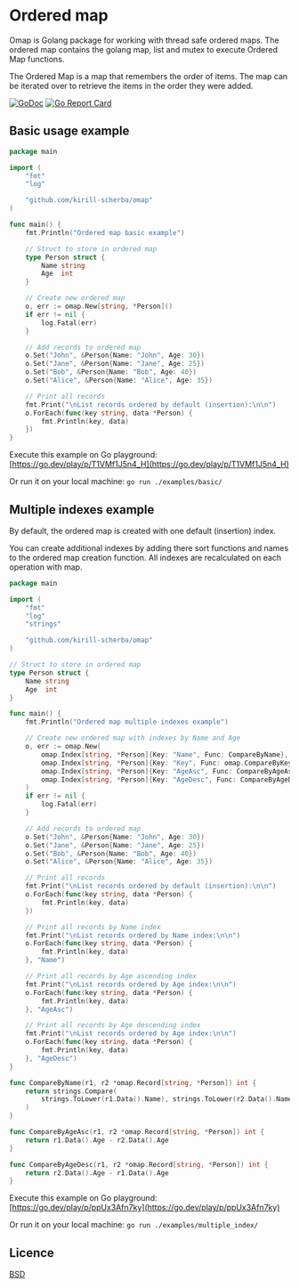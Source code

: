 # Ordered map

Omap is Golang package for working with thread safe ordered maps. The ordered
map contains the golang map, list and mutex to execute Ordered Map functions.

The Ordered Map is a map that remembers the order of items. The map can be
iterated over to retrieve the items in the order they were added.

[![GoDoc](https://godoc.org/github.com/kirill-scherba/omap?status.svg)](https://godoc.org/github.com/kirill-scherba/omap/)
[![Go Report Card](https://goreportcard.com/badge/github.com/kirill-scherba/omap)](https://goreportcard.com/report/github.com/kirill-scherba/omap)

## Basic usage example

```go
package main

import (
    "fmt"
    "log"

    "github.com/kirill-scherba/omap"
)

func main() {
    fmt.Println("Ordered map basic example")

    // Struct to store in ordered map
    type Person struct {
        Name string
        Age  int
    }

    // Create new ordered map
    o, err := omap.New[string, *Person]()
    if err != nil {
        log.Fatal(err)
    }

    // Add records to ordered map
    o.Set("John", &Person{Name: "John", Age: 30})
    o.Set("Jane", &Person{Name: "Jane", Age: 25})
    o.Set("Bob", &Person{Name: "Bob", Age: 40})
    o.Set("Alice", &Person{Name: "Alice", Age: 35})

    // Print all records
    fmt.Print("\nList records ordered by default (insertion):\n\n")
    o.ForEach(func(key string, data *Person) {
        fmt.Println(key, data)
    })
}
```

Execute this example on Go playground: [https://go.dev/play/p/T1VMf1J5n4_H](https://go.dev/play/p/T1VMf1J5n4_H)

Or run it on your local machine: `go run ./examples/basic/`

## Multiple indexes example

By default, the ordered map is created with one default (insertion) index.

You can create additional indexes by adding there sort functions and names to
the ordered map creation function. All indexes are recalculated on each
operation with map.

```go
package main

import (
    "fmt"
    "log"
    "strings"

    "github.com/kirill-scherba/omap"
)

// Struct to store in ordered map
type Person struct {
    Name string
    Age  int
}

func main() {
    fmt.Println("Ordered map multiple indexes example")

    // Create new ordered map with indexes by Name and Age
    o, err := omap.New(
        omap.Index[string, *Person]{Key: "Name", Func: CompareByName},
        omap.Index[string, *Person]{Key: "Key", Func: omap.CompareByKey[string, *Person]},
        omap.Index[string, *Person]{Key: "AgeAsc", Func: CompareByAgeAsc},
        omap.Index[string, *Person]{Key: "AgeDesc", Func: CompareByAgeDesc},
    )
    if err != nil {
        log.Fatal(err)
    }

    // Add records to ordered map
    o.Set("John", &Person{Name: "John", Age: 30})
    o.Set("Jane", &Person{Name: "Jane", Age: 25})
    o.Set("Bob", &Person{Name: "Bob", Age: 40})
    o.Set("Alice", &Person{Name: "Alice", Age: 35})

    // Print all records
    fmt.Print("\nList records ordered by default (insertion):\n\n")
    o.ForEach(func(key string, data *Person) {
        fmt.Println(key, data)
    })

    // Print all records by Name index
    fmt.Print("\nList records ordered by Name index:\n\n")
    o.ForEach(func(key string, data *Person) {
        fmt.Println(key, data)
    }, "Name")

    // Print all records by Age ascending index
    fmt.Print("\nList records ordered by Age index:\n\n")
    o.ForEach(func(key string, data *Person) {
        fmt.Println(key, data)
    }, "AgeAsc")

    // Print all records by Age descending index
    fmt.Print("\nList records ordered by Age index:\n\n")
    o.ForEach(func(key string, data *Person) {
        fmt.Println(key, data)
    }, "AgeDesc")
}

func CompareByName(r1, r2 *omap.Record[string, *Person]) int {
    return strings.Compare(
        strings.ToLower(r1.Data().Name), strings.ToLower(r2.Data().Name),
    )
}

func CompareByAgeAsc(r1, r2 *omap.Record[string, *Person]) int {
    return r1.Data().Age - r2.Data().Age
}

func CompareByAgeDesc(r1, r2 *omap.Record[string, *Person]) int {
    return r2.Data().Age - r1.Data().Age
}

```

Execute this example on Go playground: [https://go.dev/play/p/ppUx3Afn7ky](https://go.dev/play/p/ppUx3Afn7ky)

Or run it on your local machine: `go run ./examples/multiple_index/`

## Licence

[BSD](LICENSE)
